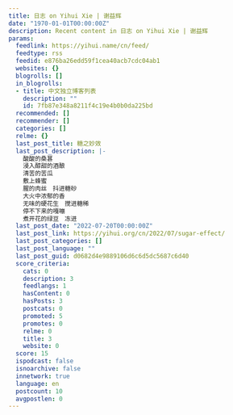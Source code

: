 ```yaml
---
title: 日志 on Yihui Xie | 谢益辉
date: "1970-01-01T00:00:00Z"
description: Recent content in 日志 on Yihui Xie | 谢益辉
params:
  feedlink: https://yihui.name/cn/feed/
  feedtype: rss
  feedid: e876ba26edd59f1cea40acb7cdc04ab1
  websites: {}
  blogrolls: []
  in_blogrolls:
  - title: 中文独立博客列表
    description: ""
    id: 7fb87e348a8211f4c19e4b0b0da225bd
  recommended: []
  recommender: []
  categories: []
  relme: {}
  last_post_title: 糖之妙效
  last_post_description: |-
    酸酸的桑葚
    浸入醇甜的酒酿
    清苦的苦瓜
    敷上蜂蜜
    腥的肉丝　抖进糖砂
    大火中浓郁的香
    无味的硬花生　搅进糖稀
    停不下来的嘎嘣
    煮开花的绿豆　冻进
  last_post_date: "2022-07-20T00:00:00Z"
  last_post_link: https://yihui.org/cn/2022/07/sugar-effect/
  last_post_categories: []
  last_post_language: ""
  last_post_guid: d0682d4e9889106d6c6d5dc5687c6d40
  score_criteria:
    cats: 0
    description: 3
    feedlangs: 1
    hasContent: 0
    hasPosts: 3
    postcats: 0
    promoted: 5
    promotes: 0
    relme: 0
    title: 3
    website: 0
  score: 15
  ispodcast: false
  isnoarchive: false
  innetwork: true
  language: en
  postcount: 10
  avgpostlen: 0
---
```

